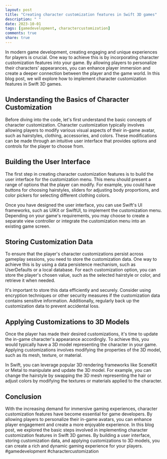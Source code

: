 ```yaml
---
layout: post
title: "Creating character customization features in Swift 3D games"
description: " "
date: 2023-10-01
tags: [gamedevelopment, charactercustomization]
comments: true
share: true
---
```


In modern game development, creating engaging and unique experiences for players is crucial. One way to achieve this is by incorporating character customization features into your game. By allowing players to personalize their characters' appearances, you can enhance player immersion and create a deeper connection between the player and the game world. In this blog post, we will explore how to implement character customization features in Swift 3D games.

## Understanding the Basics of Character Customization

Before diving into the code, let's first understand the basic concepts of character customization. Character customization typically involves allowing players to modify various visual aspects of their in-game avatar, such as hairstyles, clothing, accessories, and colors. These modifications can be made through an intuitive user interface that provides options and controls for the player to choose from.

## Building the User Interface

The first step in creating character customization features is to build the user interface for the customization menu. This menu should present a range of options that the player can modify. For example, you could have buttons for choosing hairstyles, sliders for adjusting body proportions, and color pickers for selecting different clothing colors.

Once you have designed the user interface, you can use Swift's UI frameworks, such as UIKit or SwiftUI, to implement the customization menu. Depending on your game's requirements, you may choose to create a separate view controller or integrate the customization menu into an existing game screen.

## Storing Customization Data

To ensure that the player's character customizations persist across gameplay sessions, you need to store the customization data. One way to achieve this is by using a data persistence mechanism, such as UserDefaults or a local database. For each customization option, you can store the player's chosen value, such as the selected hairstyle or color, and retrieve it when needed.

It's important to store this data efficiently and securely. Consider using encryption techniques or other security measures if the customization data contains sensitive information. Additionally, regularly back up the customization data to prevent accidental loss.

## Applying Customizations to 3D Models

Once the player has made their desired customizations, it's time to update the in-game character's appearance accordingly. To achieve this, you would typically have a 3D model representing the character in your game. Applying customizations involves modifying the properties of the 3D model, such as its mesh, texture, or material.

In Swift, you can leverage popular 3D rendering frameworks like SceneKit or Metal to manipulate and update the 3D model. For example, you can change the hairstyle by swapping the 3D mesh representing the hair or adjust colors by modifying the textures or materials applied to the character.

## Conclusion

With the increasing demand for immersive gaming experiences, character customization features have become essential for game developers. By allowing players to personalize their in-game avatars, you can enhance player engagement and create a more enjoyable experience. In this blog post, we explored the basic steps involved in implementing character customization features in Swift 3D games. By building a user interface, storing customization data, and applying customizations to 3D models, you can create a rich and dynamic gaming experience for your players. #gamedevelopment #charactercustomization